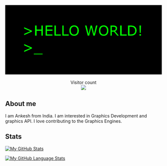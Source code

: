 <img src="https://github.com/MightiestGoat/MightiestGoat/blob/main/Resource/Helloworld.gif"/>

<!--
**MightiestGoat/MightiestGoat** is a ✨ _special_ ✨ repository because its `README.md` (this file) appears on your GitHub profile.

Here are some ideas to get you started:

- 🔭 I’m currently working on ...
- 🌱 I’m currently learning ...
- 👯 I’m looking to collaborate on ...
- 🤔 I’m looking for help with ...
- 💬 Ask me about ...
- 📫 How to reach me: ...
- 😄 Pronouns: ...
- ⚡ Fun fact: ...
-->

<p align="center"> 
  Visitor count<br>
  <img src="https://profile-counter.glitch.me/MightiestGoat/count.svg" />
</p>


## About me
I am Ankesh from India. I am interested in Graphics Development and graphics API. I love contributing to the Graphics Engines.

## Stats 
[![My GitHub Stats](https://github-readme-stats.vercel.app/api/?username=MightiestGoat&count_private=true&theme=tokyonight&showicons=true)]()


[![My GitHub Language Stats](https://github-readme-stats.vercel.app/api/top-langs/?username=MightiestGoat&langs_count=5&theme=tokyonight)]()
